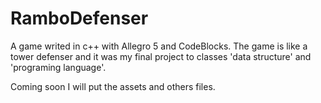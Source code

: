 # RamboDefenser
A game writed in c++ with Allegro 5 and CodeBlocks. The game is like a tower defenser and it was my final project to classes 'data structure'  and 'programing language'.

Coming soon I will put the assets and others files.
